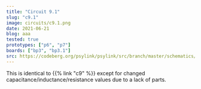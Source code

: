 ```yaml
---
title: "Circuit 9.1"
slug: "c9.1"
image: circuits/c9.1.png
date: 2021-06-21
blog: aaa
tested: true
prototypes: ["p6", "p7"]
boards: ["bp3", "bp3.1"]
src: https://codeberg.org/psylink/psylink/src/branch/master/schematics/circuit9.1.sch
---
```


This is identical to {{% link "c9" %}} except for changed
capacitance/inductance/resistance values due to a lack of parts.
